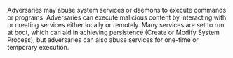 Adversaries may abuse system services or daemons to execute commands or programs. Adversaries can execute malicious content by interacting with or creating services either locally or remotely. Many services are set to run at boot, which can aid in achieving persistence (Create or Modify System Process), but adversaries can also abuse services for one-time or temporary execution.